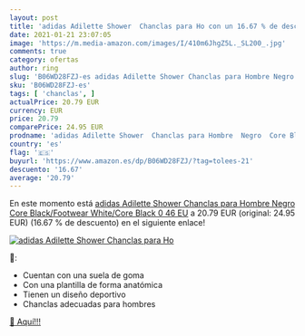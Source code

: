 ```yaml
---
layout: post
title: 'adidas Adilette Shower  Chanclas para Ho con un 16.67 % de descuento'
date: 2021-01-21 23:07:05
image: 'https://m.media-amazon.com/images/I/410m6JhgZ5L._SL200_.jpg'
comments: true
category: ofertas
author: ring
slug: 'B06WD28FZJ-es adidas Adilette Shower Chanclas para Hombre Negro Core...'
sku: 'B06WD28FZJ-es'
tags: [ 'chanclas', ]
actualPrice: 20.79 EUR
currency: EUR
price: 20.79
comparePrice: 24.95 EUR
prodname: 'adidas Adilette Shower  Chanclas para Hombre  Negro  Core Black/Footwear White/Core Black 0   46 EU'
country: 'es'
flag: '🇪🇸'
buyurl: 'https://www.amazon.es/dp/B06WD28FZJ/?tag=tolees-21'
descuento: '16.67'
average: '20.79'
---
```


En este momento está [adidas Adilette Shower  Chanclas para Hombre  Negro  Core Black/Footwear White/Core Black 0   46 EU](https://www.amazon.es/dp/B06WD28FZJ/?tag=tolees-21) a 20.79 EUR (original: 24.95 EUR) (16.67 %  de descuento) en el siguiente enlace!

[![adidas Adilette Shower  Chanclas para Ho](https://m.media-amazon.com/images/I/410m6JhgZ5L._SL200_.jpg)](https://www.amazon.es/dp/B06WD28FZJ/?tag=tolees-21)

🔎:

- Cuentan con una suela de goma
- Con una plantilla de forma anatómica
- Tienen un diseño deportivo
- Chanclas adecuadas para hombres

[🛒 Aquí!!!](https://www.amazon.es/dp/B06WD28FZJ/?tag=tolees-21)
